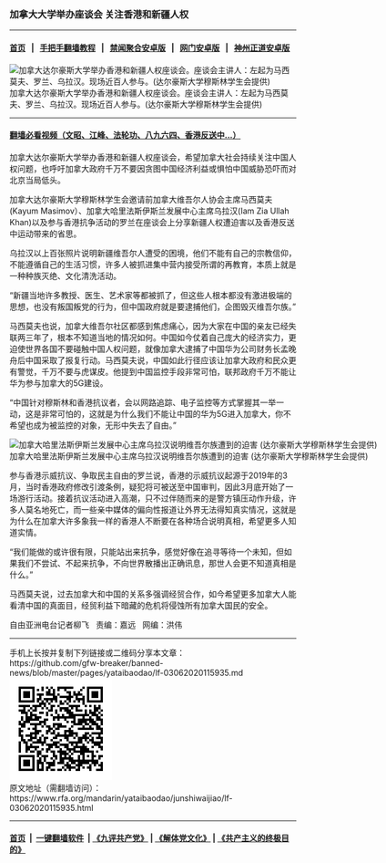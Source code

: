 ### 加拿大大学举办座谈会  关注香港和新疆人权
------------------------

#### [首页](https://github.com/gfw-breaker/banned-news/blob/master/README.md) &nbsp;&nbsp;|&nbsp;&nbsp; [手把手翻墙教程](https://github.com/gfw-breaker/guides/wiki) &nbsp;&nbsp;|&nbsp;&nbsp; [禁闻聚合安卓版](https://github.com/gfw-breaker/bn-android) &nbsp;&nbsp;|&nbsp;&nbsp; [网门安卓版](https://github.com/oGate2/oGate) &nbsp;&nbsp;|&nbsp;&nbsp; [神州正道安卓版](https://github.com/SzzdOgate/update) 



<div id="headerimg">
 <img alt="加拿大达尔豪斯大学举办香港和新疆人权座谈会。座谈会主讲人：左起为马西莫夫、罗兰、乌拉汉。现场近百人参与。(达尔豪斯大学穆斯林学生会提供)" src="https://www.rfa.org/mandarin/yataibaodao/junshiwaijiao/lf-03062020115935.html/Pic2.jpg/@@images/2908aa93-4d20-4cdd-a06d-19e5d67a57f9.jpeg" title="加拿大达尔豪斯大学举办香港和新疆人权座谈会。座谈会主讲人：左起为马西莫夫、罗兰、乌拉汉。现场近百人参与。(达尔豪斯大学穆斯林学生会提供)"/>
 <div id="headerimgcontents">
  <div id="headerimgcaption">
   <span>
    加拿大达尔豪斯大学举办香港和新疆人权座谈会。座谈会主讲人：左起为马西莫夫、罗兰、乌拉汉。现场近百人参与。(达尔豪斯大学穆斯林学生会提供)
   </span>
   <!-- zoomattribute -->
  </div>
  <!-- headerimgcaption -->
 </div>
 <!-- headerimagecontents -->
</div>

<hr/>


#### [翻墙必看视频（文昭、江峰、法轮功、八九六四、香港反送中...）](https://github.com/gfw-breaker/banned-news/blob/master/pages/link3.md)

<div id="storytext">
 <div>
  <div class="slot_header">
  </div>
 </div>
 <p>
  加拿大达尔豪斯大学举办香港和新疆人权座谈会，希望加拿大社会持续关注中国人权问题，也呼吁加拿大政府千万不要因贪图中国经济利益或惧怕中国威胁恐吓而对北京当局低头。
 </p>
 <p>
 </p>
 <p>
 </p>
 <p>
  加拿大达尔豪斯大学穆斯林学生会邀请前加拿大维吾尔人协会主席马西莫夫(Kayum Masimov）、加拿大哈里法斯伊斯兰发展中心主席乌拉汉(Iam Zia Ullah Khan)以及参与香港抗争活动的罗兰在座谈会上分享新疆人权遭迫害以及香港反送中运动带来的省思。
 </p>
 <p>
  乌拉汉以上百张照片说明新疆维吾尔人遭受的困境，他们不能有自己的宗教信仰，不能遵循自己的生活习惯，许多人被抓进集中营内接受所谓的再教育，本质上就是一种种族灭绝、文化清洗活动。
 </p>
 <p>
  “新疆当地许多教授、医生、艺术家等都被抓了，但这些人根本都没有激进极端的思想，也没有叛国叛党的行为，但中国政府就是要逮捕他们，企图毁灭维吾尔族。”
 </p>
 <p>
  马西莫夫也说，加拿大维吾尔社区都感到焦虑痛心，因为大家在中国的亲友已经失联两三年了，根本不知道当地的情况如何。中国如今仗着自己庞大的经济实力，更迫使世界各国不要碰触中国人权问题，就像加拿大逮捕了中国华为公司财务长孟晚舟后中国采取了报复行动。马西莫夫说，中国如此行径应该让加拿大政府和民众更有警觉，千万不要与虎谋皮。他提到中国监控手段非常可怕，联邦政府千万不能让华为参与加拿大的5G建设。
 </p>
 <p>
  “中国针对穆斯林和香港抗议者，会以网路追踪、电子监控等方式掌握其一举一动，这是非常可怕的，这就是为什么我们不能让中国的华为5G进入加拿大，你不希望也成为被监控的对象，无形中失去了自由。”
 </p>
 <p>
  <div class="image-inline captioned" style="width:680px;">
   <div style="width:680px;">
    <img alt="加拿大哈里法斯伊斯兰发展中心主席乌拉汉说明维吾尔族遭到的迫害 (达尔豪斯大学穆斯林学生会提供)" src="https://www.rfa.org/mandarin/yataibaodao/junshiwaijiao/lf-03062020115935.html/Pic1.jpg" title="加拿大哈里法斯伊斯兰发展中心主席乌拉汉说明维吾尔族遭到的迫害 (达尔豪斯大学穆斯林学生会提供)"/>
   </div>
   <div class="image-caption">
    <span style="width:680px;">
     加拿大哈里法斯伊斯兰发展中心主席乌拉汉说明维吾尔族遭到的迫害 (达尔豪斯大学穆斯林学生会提供)
    </span>
    <span class="copyright">
    </span>
   </div>
  </div>
 </p>
 <p>
  参与香港示威抗议、争取民主自由的罗兰说，香港的示威抗议起源于2019年的3月，当时香港政府修改引渡条例，疑犯将可被送至中国审判，因此3月底开始了一场游行活动。接着抗议活动进入高潮，只不过伴随而来的是警方镇压动作升级，许多人莫名地死亡，而一些亲中媒体的偏向性报道让外界无法得知真实情况，这就是为什么在加拿大许多象我一样的香港人不断要在各种场合说明真相，希望更多人知道实情。
 </p>
 <p>
  “我们能做的或许很有限，只能站出来抗争，感觉好像在追寻等待一个未知，但如果我们不尝试、不起来抗争，不向世界散播出正确讯息，那世人会更不知道真相是什么。”
 </p>
 <p>
  马西莫夫说，过去加拿大和中国的关系多强调经贸合作，如今希望更多加拿大人能看清中国的真面目，经贸利益下暗藏的危机将侵蚀所有加拿大国民的安全。
 </p>
 <p>
 </p>
 <p>
  自由亚洲电台记者柳飞   责编：嘉远   网编：洪伟
 </p>
</div>

<hr/>
手机上长按并复制下列链接或二维码分享本文章：<br/>
https://github.com/gfw-breaker/banned-news/blob/master/pages/yataibaodao/lf-03062020115935.md <br/>
<a href='https://github.com/gfw-breaker/banned-news/blob/master/pages/yataibaodao/lf-03062020115935.md'><img src='https://github.com/gfw-breaker/banned-news/blob/master/pages/yataibaodao/lf-03062020115935.md.png'/></a> <br/>
原文地址（需翻墙访问）：https://www.rfa.org/mandarin/yataibaodao/junshiwaijiao/lf-03062020115935.html


------------------------
#### [首页](https://github.com/gfw-breaker/banned-news/blob/master/README.md) &nbsp;|&nbsp; [一键翻墙软件](https://github.com/gfw-breaker/nogfw/blob/master/README.md) &nbsp;| [《九评共产党》](https://github.com/gfw-breaker/9ping.md/blob/master/README.md#九评之一评共产党是什么) | [《解体党文化》](https://github.com/gfw-breaker/jtdwh.md/blob/master/README.md) | [《共产主义的终极目的》](https://github.com/gfw-breaker/gczydzjmd.md/blob/master/README.md)


<img src='http://gfw-breaker.win/banned-news/pages/yataibaodao/lf-03062020115935.md' width='0px' height='0px'/>